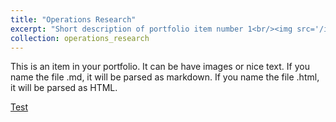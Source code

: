 ```yaml
---
title: "Operations Research"
excerpt: "Short description of portfolio item number 1<br/><img src='/images/500x300.png'>"
collection: operations_research
---
```


This is an item in your portfolio. It can be have images or nice text. If you name the file .md, it will be parsed as markdown. If you name the file .html, it will be parsed as HTML. 


[Test](../operations_reseacrh/test)
